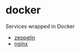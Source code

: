 # docker
Services wrapped in Docker

- [zeppelin](https://github.com/dreambeam/docker/tree/master/zeppelin)
- [nginx](https://github.com/dreambeam/docker/tree/master/nginx)